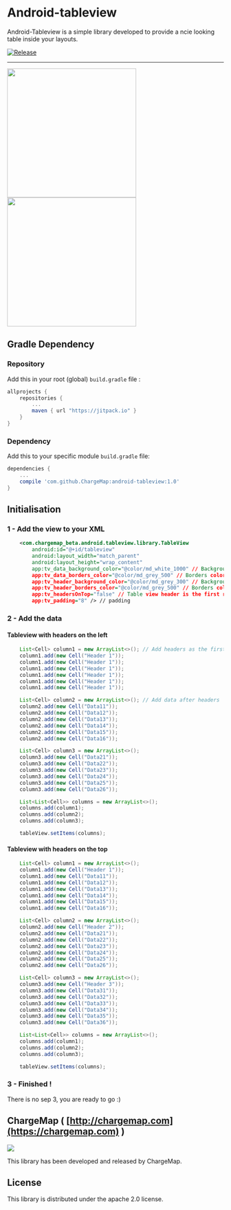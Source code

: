 # Android-tableview

Android-Tableview is a simple library developed to provide a ncie looking table inside your layouts.

[![Release](https://jitpack.io/v/ChargeMap/android-tableview.svg)](https://jitpack.io/v/ChargeMap/android-tableview.svg)

---
<img src="https://github.com/ChargeMap/android-tableview/blob/master/art/demo1.png" width="300"/> 

<img src="https://github.com/ChargeMap/android-tableview/blob/master/art/demo2.png" width="300"/>

## Gradle Dependency

### Repository

Add this in your root (global) `build.gradle` file :

```gradle
allprojects {
	repositories {
		...
		maven { url "https://jitpack.io" }
	}
}
```

### Dependency

Add this to your specific module `build.gradle` file:

```gradle
dependencies {
	...
	compile 'com.github.ChargeMap:android-tableview:1.0'
}
```

## Initialisation

### 1 -  Add the view to your XML


```xml
    <com.chargemap_beta.android.tableview.library.TableView
        android:id="@+id/tableview"
        android:layout_width="match_parent"
        android:layout_height="wrap_content"
        app:tv_data_background_color="@color/md_white_1000" // Background color for data cells
        app:tv_data_borders_color="@color/md_grey_500" // Borders color for data cells
        app:tv_header_background_color="@color/md_grey_300" // Background color for header cells
        app:tv_header_borders_color="@color/md_grey_500" // Borders color for header cells
        app:tv_headersOnTop="false" // Table view header is the first row ? If false, headers are shown as the first column
        app:tv_padding="8" /> // padding 
```

### 2 -  Add the data

#### Tableview with headers on the left

```java
    List<Cell> column1 = new ArrayList<>(); // Add headers as the first column
    column1.add(new Cell("Header 1"));
    column1.add(new Cell("Header 1"));
    column1.add(new Cell("Header 1"));
    column1.add(new Cell("Header 1"));
    column1.add(new Cell("Header 1"));
    column1.add(new Cell("Header 1"));

    List<Cell> column2 = new ArrayList<>(); // Add data after headers
    column2.add(new Cell("Data11"));
    column2.add(new Cell("Data12"));
    column2.add(new Cell("Data13"));
    column2.add(new Cell("Data14"));
    column2.add(new Cell("Data15"));
    column2.add(new Cell("Data16"));

    List<Cell> column3 = new ArrayList<>();
    column3.add(new Cell("Data21"));
    column3.add(new Cell("Data22"));
    column3.add(new Cell("Data23"));
    column3.add(new Cell("Data24"));
    column3.add(new Cell("Data25"));
    column3.add(new Cell("Data26"));

    List<List<Cell>> columns = new ArrayList<>();
    columns.add(column1);
    columns.add(column2);
    columns.add(column3);

    tableView.setItems(columns);
```

#### Tableview with headers on the top

```java
    List<Cell> column1 = new ArrayList<>();
    column1.add(new Cell("Header 1"));
    column1.add(new Cell("Data11"));
    column1.add(new Cell("Data12"));
    column1.add(new Cell("Data13"));
    column1.add(new Cell("Data14"));
    column1.add(new Cell("Data15"));
    column1.add(new Cell("Data16"));

    List<Cell> column2 = new ArrayList<>();
    column2.add(new Cell("Header 2"));
    column2.add(new Cell("Data21"));
    column2.add(new Cell("Data22"));
    column2.add(new Cell("Data23"));
    column2.add(new Cell("Data24"));
    column2.add(new Cell("Data25"));
    column2.add(new Cell("Data26"));

    List<Cell> column3 = new ArrayList<>();
    column3.add(new Cell("Header 3"));
    column3.add(new Cell("Data31"));
    column3.add(new Cell("Data32"));
    column3.add(new Cell("Data33"));
    column3.add(new Cell("Data34"));
    column3.add(new Cell("Data35"));
    column3.add(new Cell("Data36"));

    List<List<Cell>> columns = new ArrayList<>();
    columns.add(column1);
    columns.add(column2);
    columns.add(column3);

    tableView.setItems(columns);
```

### 3 - Finished !

There is no sep 3, you are ready to go :)

## ChargeMap ( [http://chargemap.com](https://chargemap.com) )

<img src="https://chargemap.com/img/logo.png" />

 This library has been developed and released by ChargeMap.

## License

This library is distributed under the apache 2.0 license.